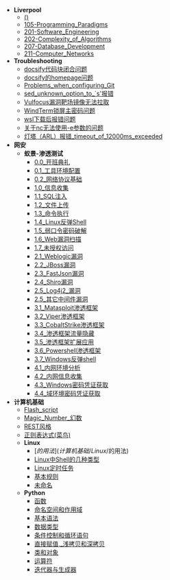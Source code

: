 * **Liverpool**
  * [()](Liverpool/())
  * [105-Programming_Paradigms](Liverpool/105-Programming%20Paradigms)
  * [201-Software_Engineering](Liverpool/201-Software%20Engineering)
  * [202-Complexity_of_Algorithms](Liverpool/202-Complexity%20of%20Algorithms)
  * [207-Database_Development](Liverpool/207-Database%20Development)
  * [211-Computer_Networks](Liverpool/211-Computer%20Networks)
* **Troubleshooting**
  * [docsify代码块闭合问题](Troubleshooting/docsify代码块闭合问题)
  * [docsify的homepage问题](Troubleshooting/docsify的homepage问题)
  * [Problems_when_configuring_Git](Troubleshooting/Problems%20when%20configuring%20Git)
  * [sed_unknown_option_to_\`s'报错](Troubleshooting/sed%20unknown%20option%20to%20`s'报错)
  * [Vulfocus漏洞靶场镜像无法拉取](Troubleshooting/Vulfocus漏洞靶场镜像无法拉取)
  * [WindTerm锁屏主密码问题](Troubleshooting/WindTerm锁屏主密码问题)
  * [wsl下载后报错问题](Troubleshooting/wsl下载后报错问题)
  * [关于nc无法使用-e参数的问题](Troubleshooting/关于nc无法使用-e参数的问题)
  * [灯塔（ARL）报错_timeout_of_12000ms_exceeded](Troubleshooting/灯塔（ARL）报错%20timeout%20of%2012000ms%20exceeded)
* **网安**
  * **蚁景-渗透测试**
    * [0.0_开班典礼](网安/蚁景-渗透测试/0.0%20开班典礼)
    * [0.1_工具环境配置](网安/蚁景-渗透测试/0.1%20工具环境配置)
    * [0.2_网络协议基础](网安/蚁景-渗透测试/0.2%20网络协议基础)
    * [1.0_信息收集](网安/蚁景-渗透测试/1.0%20信息收集)
    * [1.1_SQL注入](网安/蚁景-渗透测试/1.1%20SQL注入)
    * [1.2_文件上传](网安/蚁景-渗透测试/1.2%20文件上传)
    * [1.3_命令执行](网安/蚁景-渗透测试/1.3%20命令执行)
    * [1.4_Linux反弹Shell](网安/蚁景-渗透测试/1.4%20Linux反弹Shell)
    * [1.5_弱口令密码破解](网安/蚁景-渗透测试/1.5%20弱口令密码破解)
    * [1.6_Web漏洞扫描](网安/蚁景-渗透测试/1.6%20Web漏洞扫描)
    * [1.7_未授权访问](网安/蚁景-渗透测试/1.7%20未授权访问)
    * [2.1_Weblogic漏洞](网安/蚁景-渗透测试/2.1%20Weblogic漏洞)
    * [2.2_JBoss漏洞](网安/蚁景-渗透测试/2.2%20JBoss漏洞)
    * [2.3_FastJson漏洞](网安/蚁景-渗透测试/2.3%20FastJson漏洞)
    * [2.4_Shiro漏洞](网安/蚁景-渗透测试/2.4%20Shiro漏洞)
    * [2.5_Log4j2_漏洞](网安/蚁景-渗透测试/2.5%20Log4j2%20漏洞)
    * [2.5_其它中间件漏洞](网安/蚁景-渗透测试/2.5%20其它中间件漏洞)
    * [3.1_Matasploit渗透框架](网安/蚁景-渗透测试/3.1%20Matasploit渗透框架)
    * [3.2_Viper渗透框架](网安/蚁景-渗透测试/3.2%20Viper渗透框架)
    * [3.3_CobaltStrike渗透框架](网安/蚁景-渗透测试/3.3%20CobaltStrike渗透框架)
    * [3.4_渗透框架流量隐藏](网安/蚁景-渗透测试/3.4%20渗透框架流量隐藏)
    * [3.5_渗透框架扩展应用](网安/蚁景-渗透测试/3.5%20渗透框架扩展应用)
    * [3.6_Powershell渗透框架](网安/蚁景-渗透测试/3.6%20Powershell渗透框架)
    * [3.7_Windows反弹shell](网安/蚁景-渗透测试/3.7%20Windows反弹shell)
    * [4.1_内网环境分析](网安/蚁景-渗透测试/4.1%20内网环境分析)
    * [4.2_内网信息收集](网安/蚁景-渗透测试/4.2%20内网信息收集)
    * [4.3_Windows密码凭证获取](网安/蚁景-渗透测试/4.3%20Windows密码凭证获取)
    * [4.4_域环境密码凭证获取](网安/蚁景-渗透测试/4.4%20域环境密码凭证获取)
* **计算机基础**
  * [Flash_script](计算机基础/Flash%20script)
  * [Magic_Number_幻数](计算机基础/Magic%20Number%20幻数)
  * [REST风格](计算机基础/REST风格)
  * [正则表达式(菜鸟)](计算机基础/正则表达式(菜鸟))
  * **Linux**
    * [$的用法](计算机基础/Linux/$的用法)
    * [Linux中Shell的几种类型](计算机基础/Linux/Linux中Shell的几种类型)
    * [Linux定时任务](计算机基础/Linux/Linux定时任务)
    * [基本规则](计算机基础/Linux/基本规则)
    * [未命名](计算机基础/Linux/未命名)
  * **Python**
    * [函数](计算机基础/Python/函数)
    * [命名空间和作用域](计算机基础/Python/命名空间和作用域)
    * [基本语法](计算机基础/Python/基本语法)
    * [数据类型](计算机基础/Python/数据类型)
    * [条件控制和循环语句](计算机基础/Python/条件控制和循环语句)
    * [直接赋值,_浅拷贝和深拷贝](计算机基础/Python/直接赋值,%20浅拷贝和深拷贝)
    * [类和对象](计算机基础/Python/类和对象)
    * [运算符](计算机基础/Python/运算符)
    * [迭代器与生成器](计算机基础/Python/迭代器与生成器)
